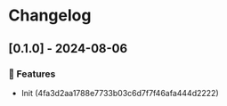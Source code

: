 # Changelog
## [0.1.0] - 2024-08-06

### :rocket: Features

- Init (4fa3d2aa1788e7733b03c6d7f7f46afa444d2222)

